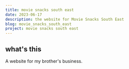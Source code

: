 ```yaml
---
title: movie snacks south east
date: 2023-06-17
description: the website for Movie Snacks South East
blog: movie_snacks_south_east
project: movie snacks south east
---
```


## what's this

A website for my brother's business.